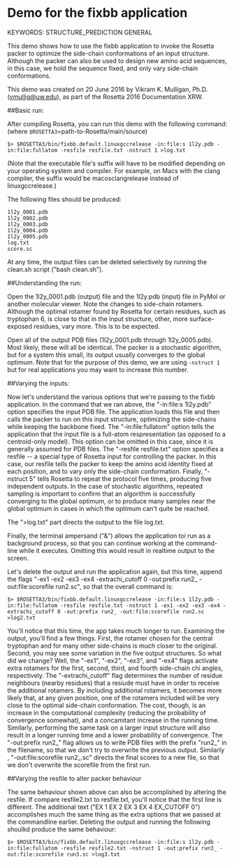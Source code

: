 # Demo for the fixbb application

KEYWORDS: STRUCTURE_PREDICTION GENERAL

This demo shows how to use the fixbb application to invoke the Rosetta packer to optimize the side-chain
conformations of an input structure.  Although the packer can also be used to design new amino acid
sequences, in this case, we hold the sequence fixed, and only vary side-chain conformations.

This demo was created on 20 June 2016 by Vikram K. Mulligan, Ph.D. (vmullig@uw.edu), as part of the Rosetta 2016 Documentation XRW.

##Basic run:

After compiling Rosetta, you can run this demo with the following command: (where `$ROSETTA3`=path-to-Rosetta/main/source)

```
$> $ROSETTA3/bin/fixbb.default.linuxgccrelease -in:file:s 1l2y.pdb -in:file:fullatom -resfile resfile.txt -nstruct 1 >log.txt 
```

(Note that the executable file's suffix will have to be modified depending on your operating system and compiler.  For example, on Macs with the clang compiler, the suffix would be macosclangrelease instead of linuxgccrelease.)

The following files should be produced:

```
1l2y_0001.pdb
1l2y_0002.pdb
1l2y_0003.pdb
1l2y_0004.pdb
1l2y_0005.pdb
log.txt
score.sc
```

At any time, the output files can be deleted selectively by running the clean.sh script ("bash clean.sh").

##Understanding the run:

Open the 1l2y_0001.pdb (output) file and the 1l2y.pdb (input) file in PyMol or another molecular viewer.  Note the changes to side-chain rotamers.  Although the optimal rotamer found by Rosetta for certain residues, such as tryptophan 6, is close to that in the input structure, other, more surface-exposed residues, vary more.  This is to be expected.

Open all of the output PDB files (1l2y_0001.pdb through 1l2y_0005.pdb).  Most likely, these will all be identical.  The packer is a stochastic algorithm, but for a system this small, its output usually converges to the global optimum. Note that for the purpose of this demo, we are using `-nstruct 1` but for real applications you may want to increase this number.

##Varying the inputs:

Now let's understand the various options that we're passing to the fixbb application.  In the command that we ran above, the "-in:file:s 1l2y.pdb" option specifies the input PDB file.  The application loads this file and then calls the packer to run on this input structure, optimizing the side-chains while keeping the backbone fixed.  The "-in:file:fullatom" option tells the application that the input file is a full-atom respresentation (as opposed to a centroid-only model).  This option can be omitted in this case, since it is generally assumed for PDB files.  The "-resfile resfile.txt" option specifies a resfile -- a special type of Rosetta input for controlling the packer.  In this case, our resfile tells the packer to keep the amino acid identity fixed at each position, and to vary only the side-chain conformation.  Finally, "-nstruct 5" tells Rosetta to repeat the protocol five times, producing five independent outputs.  In the case of stochastic algorithms, repeated sampling is important to confirm that an algorithm is successfully converging to the global optimum, or to produce many samples near the global optimum in cases in which the optimum can't quite be reached.

The ">log.txt" part directs the output to the file log.txt.

Finally, the terminal ampersand ("&") allows the application toi run as a background process, so that you can continue working at the command-line while it executes.  Omitting this would result in realtime output to the screen.

Let's delete the output and run the application again, but this time, append the flags "-ex1 -ex2 -ex3 -ex4 -extrachi_cutoff 0 -out:prefix run2_ -out:file:scorefile run2.sc", so that the overall command is:

```
$> $ROSETTA3/bin/fixbb.default.linuxgccrelease -in:file:s 1l2y.pdb -in:file:fullatom -resfile resfile.txt -nstruct 1 -ex1 -ex2 -ex3 -ex4 -extrachi_cutoff 0 -out:prefix run2_ -out:file:scorefile run2.sc >log2.txt 
```

You'll notice that this time, the app takes much longer to run.  Examining the output, you'll find a few things.  First, the rotamer chosen for the central tryptophan and for many other side-chains is much closer to the original.  Second, you may see some variation in the five output structures.  So what did we change?  Well, the "-ex1", "-ex2", "-ex3", and "-ex4" flags activate extra rotamers for the first, second, third, and fourth side-chain chi angles, respectively.  The "-extrachi_cutoff" flag determines the number of residue neighbours (nearby residues) that a resiude must have in order to receive the additional rotamers.  By including additional rotamers, it becomes more likely that, at any given position, one of the rotamers included will be very close to the optimal side-chain conformation.  The cost, though, is an increase in the computational complexity (reducing the probability of convergence somewhat), and a concamitant increase in the running time.  Similarly, performing the same task on a larger input structure will also result in a longer running time and a lower probability of convergence.  The "-out:prefix run2_" flag allows us to write PDB files with the prefix "run2_" in the filename, so that we don't try to overwrite the previous output.  Similarly , "-out:file:scorefile run2_.sc" directs the final scores to a new file, so that we don't overwrite the scorefile from the first run.

##Varying the resfile to alter packer behaviour

The same behaviour shown above can also be accomplished by altering the resfile.  If compare resfile2.txt to resfile.txt, you'll notice that the first line is different.  The additional text ("EX 1 EX 2 EX 3 EX 4 EX_CUTOFF 0") accomplishes much the same thing as the extra options that we passed at the commandline earlier.  Deleting the output and running the following shoulkd produce the same behaviour:

```
$> $ROSETTA3/bin/fixbb.default.linuxgccrelease -in:file:s 1l2y.pdb -in:file:fullatom -resfile resfile2.txt -nstruct 1 -out:prefix run3_ -out:file:scorefile run3.sc >log3.txt 
```
